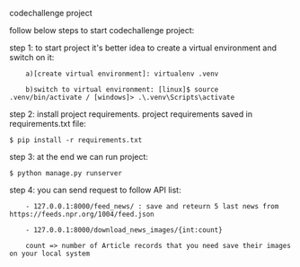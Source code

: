 codechallenge project


follow below steps to start codechallenge project:

step 1:
    to start project it's better idea to create a virtual environment and switch on it:
        
        a)[create virtual environment]: virtualenv .venv
        
        b)switch to virtual environment: [linux]$ source .venv/bin/activate / [windows]> .\.venv\Scripts\activate

step 2:
    install project requirements. project requirements saved in requirements.txt file:
    
    $ pip install -r requirements.txt

step 3:
    at the end we can run project:
    
    $ python manage.py runserver

step 4:
    you can send request to follow API list:
    
        - 127.0.0.1:8000/feed_news/ : save and reteurn 5 last news from https://feeds.npr.org/1004/feed.json
        
        - 127.0.0.1:8000/download_news_images/{int:count}
        
        count => number of Article records that you need save their images on your local system

